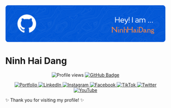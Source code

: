 [![Header](https://raw.githubusercontent.com/ninhhaidang/ninhhaidang/main/github-header-image.png)](https://github.com/ninhhaidang)

# Ninh Hai Dang

<p align="center">
  <img src="https://komarev.com/ghpvc/?username=ninhhaidang&color=blueviolet" alt="Profile views" />
  <a href="https://github.com/ninhhaidang?tab=followers">
    <img src="https://img.shields.io/github/followers/ninhhaidang?label=Followers&style=social" alt="GitHub Badge">
  </a>
</p>

<p align="center">
  <a href="https://ninhhaidang.github.io">
    <img src="https://img.shields.io/badge/Portfolio-FF5722?style=for-the-badge&logo=todoist&logoColor=white" alt="Portfolio" />
  </a>
  <a href="https://www.linkedin.com/in/ninhhaidang">
    <img src="https://img.shields.io/badge/LinkedIn-0077B5?style=for-the-badge&logo=linkedin&logoColor=white" alt="LinkedIn" />
  </a>
  <a href="https://instagram.com/ninghaidang">
    <img src="https://img.shields.io/badge/Instagram-E4405F?style=for-the-badge&logo=instagram&logoColor=white" alt="Instagram" />
  </a>
  <a href="https://www.facebook.com/ngheess">
    <img src="https://img.shields.io/badge/Facebook-1877F2?style=for-the-badge&logo=facebook&logoColor=white" alt="Facebook" />
  </a>
  <a href="https://tiktok.com/@haidang_04">
    <img src="https://img.shields.io/badge/TikTok-000000?style=for-the-badge&logo=tiktok&logoColor=white" alt="TikTok" />
  </a>
  <a href="https://twitter.com/ninhhaidang">
    <img src="https://img.shields.io/badge/Twitter-1DA1F2?style=for-the-badge&logo=twitter&logoColor=white" alt="Twitter" />
  </a>
  <a href="https://youtube.com/@haidangninh">
    <img src="https://img.shields.io/badge/YouTube-FF0000?style=for-the-badge&logo=youtube&logoColor=white" alt="YouTube" />
  </a>
</p>

✨ Thank you for visiting my profile! ✨
